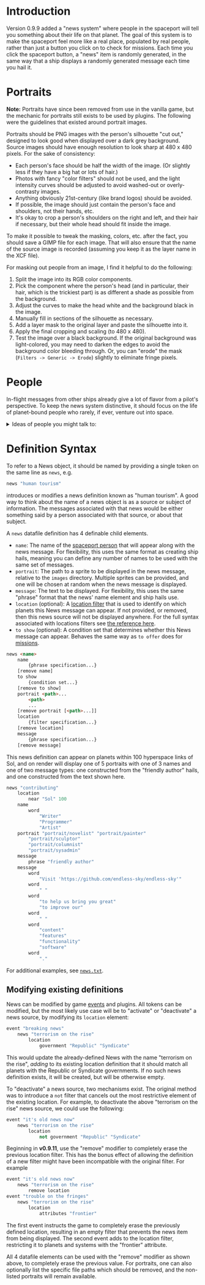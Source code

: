 # Introduction

Version 0.9.9 added a "news system" where people in the spaceport will tell you something about their life on that planet. The goal of this system is to make the spaceport feel more like a real place, populated by real people, rather than just a button you click on to check for missions. Each time you click the spaceport button, a "news" item is randomly generated, in the same way that a ship displays a randomly generated message each time you hail it.

# Portraits

**Note:** Portraits have since been removed from use in the vanilla game, but the mechanic for portraits still exists to be used by plugins. The following were the guidelines that existed around portrait images.

Portraits should be PNG images with the person's silhouette "cut out," designed to look good when displayed over a dark grey background. Source images should have enough resolution to look sharp at 480 x 480 pixels. For the sake of consistency:

* Each person's face should be half the width of the image. (Or slightly less if they have a big hat or lots of hair.)
* Photos with fancy "color filters" should not be used, and the light intensity curves should be adjusted to avoid washed-out or overly-contrasty images.
* Anything obviously 21st-century (like brand logos) should be avoided.
* If possible, the image should just contain the person's face and shoulders, not their hands, etc.
* It's okay to crop a person's shoulders on the right and left, and their hair if necessary, but their whole head should fit inside the image.

To make it possible to tweak the masking, colors, etc. after the fact, you should save a GIMP file for each image. That will also ensure that the name of the source image is recorded (assuming you keep it as the layer name in the XCF file).

For masking out people from an image, I find it helpful to do the following:

1. Split the image into its RGB color components.
2. Pick the component where the person's head (and in particular, their hair, which is the trickiest part) is as different a shade as possible from the background.
3. Adjust the curves to make the head white and the background black in the image.
4. Manually fill in sections of the silhouette as necessary.
5. Add a layer mask to the original layer and paste the silhouette into it.
6. Apply the final cropping and scaling (to 480 x 480).
7. Test the image over a black background. If the original background was light-colored, you may need to darken the edges to avoid the background color bleeding through. Or, you can "erode" the mask (`Filters -> Generic -> Erode`) slightly to eliminate fringe pixels.

# People

In-flight messages from other ships already give a lot of flavor from a pilot's perspective. To keep the news system distinctive, it should focus on the life of planet-bound people who rarely, if ever, venture out into space.

<details><summary>Ideas of people you might talk to:</summary>

* unemployed youth
* union organizer
* dock worker
* sidewalk sweeper
* domestic worker / housekeeper
* groundskeeper
* hair stylist
* bellhop
* tour guide
* day care worker
* retail worker
* travel agent
* street vendor
* human resources worker
* salesperson
* cattle / sheep farmer
* cafe worker
* hotel manager
* artist
* musician
* street performer
* factory worker
* loan officer
* revenue agent
* tax preparer
* hyperspace relay engineer
* architect
* geological engineer
* transport pilot
* agricultural scientist
* factory inspector
* agricultural inspector
* forester
* epidemiologist
* atmospheric scientist
* hydrologist
* economist
* survey researcher
* urban planner
* company psychologist
* nuclear technician
* lawyer
* rehabilitation worker
* social worker
* substance abuse counselor
* legal assistant
* reporter
* teacher
* museum curator
* librarian
* painter
* fashion designer
* actor
* athlete
* technical writer
* doctor
* medical researcher
* surgeon
* nurse
* dietitian
* personal trainer
* genetic counselor
* police detective
* security guard
* chef
* bartender
* waiter / waitress
* insurance agent
* carpenter
* stone mason
* plumber
* roofer
* derrick operator
* explosives worker
* bank teller
* fisherman
* meat packer
* baker
* machinist
* welder
* tailor
* power plant operator
* chauffeur
* crane operator
* excavation specialist
</details>

<a name="syntax">

# Definition Syntax
</a>

To refer to a News object, it should be named by providing a single token on the same line as `news`, e.g.
```c++
news "human tourism"
```
introduces or modifies a news definition known as "human tourism". A good way to think about the name of a news object is as a source or subject of information. The messages associated with that news would be either something said by a person associated with that source, or about that subject.

A `news` datafile definition has 4 definable child elements. 
* `name`: The name of the [spaceport person](#People) that will appear along with the news message. For flexibility, this uses the same format as creating ship hails, meaning you can define any number of names to be used with the same set of messages.
* `portrait`: The path to a sprite to be displayed in the news message, relative to the `images` directory. Multiple sprites can be provided, and one will be chosen at random when the news message is displayed.
* `message`: The text to be displayed. For flexibility, this uses the same "phrase" format that the news' name element and ship hails use.
* `location` (optional): A [location filter](LocationFilters) that is used to identify on which planets this News message can appear. If not provided, or removed, then this news source will not be displayed anywhere. For the full syntax associated with locations filters see [the reference here](CreatingMissions.md#filters).
* `to show` (optional): A condition set that determines whether this News message can appear. Behaves the same way as `to offer` does for [missions](https://github.com/endless-sky/endless-sky/wiki/CreatingMissions.md#conditions). 

```html
news <name>
	name
		{phrase specification...}
	[remove name]
	to show
		{condition set...}
	[remove to show]
	portrait <path>...
		<path>
		...
	[remove portrait [<path>...]]
	location
		{filter specification...}
	[remove location]
	message
		{phrase specification...}
	[remove message]
```

This news definition can appear on planets within 100 hyperspace links of Sol, and on render will display one of 5 portraits with one of 3 names and one of two message types: one constructed from the "friendly author" hails, and one constructed from the text shown here.
```java
news "contributing"
	location
		near "Sol" 100
	name
		word
			"Writer"
			"Programmer"
			"Artist"
	portrait "portrait/novelist" "portrait/painter"
		"portrait/sculptor"
		"portrait/columnist"
		"portrait/sysadmin"
	message
		phrase "friendly author"
	message
		word
			"Visit 'https://github.com/endless-sky/endless-sky'"
		word
			" "
		word
			"to help us bring you great"
			"to improve our"
		word
			" "
		word
			"content"
			"features"
			"functionality"
			"software"
		word
			"."
```
For additional examples, see [`news.txt`](https://github.com/endless-sky/endless-sky/blob/master/data/human/news.txt).

<a name="modifying">

## Modifying existing definitions
</a>

News can be modified by game [events](CreatingEvents) and plugins. All tokens can be modified, but the most likely use case will be to "activate" or "deactivate" a news source, by modifying its `location` element:
```c++
event "breaking news"
	news "terrorism on the rise"
		location
			government "Republic" "Syndicate"
```
This would update the already-defined News with the name "terrorism on the rise", *adding* to its existing location definition that it should match all planets with the Republic or Syndicate governments. If no such news definition exists, it will be created, but will be otherwise empty.

To "deactivate" a news source, two mechanisms exist. The original method was to introduce a `not` filter that cancels out the most restrictive element of the existing location. For example, to deactivate the above "terrorism on the rise" news source, we could use the following:
```c++
event "it's old news now"
	news "terrorism on the rise"
		location
			not government "Republic" "Syndicate"
```

Beginning in **v0.9.11**, use the "remove" modifier to completely erase the previous location filter. This has the bonus effect of allowing the definition of a new filter might have been incompatible with the original filter. For example
```c++
event "it's old news now"
	news "terrorism on the rise"
		remove location
event "trouble on the fringes"
	news "terrorism on the rise"
		location
			attributes "frontier"
```
The first event instructs the game to completely erase the previously defined location, resulting in an empty filter that prevents the news item from being displayed. The second event adds to the location filter, restricting it to planets and systems with the "frontier" attribute.

All 4 datafile elements can be used with the "remove" modifier as shown above, to completely erase the previous value. For portraits, one can also optionally list the specific file paths which should be removed, and the non-listed portraits will remain available.
